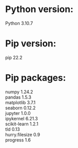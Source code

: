 # Python version:
Python                   3.10.7

# Pip version:
pip                      22.2

# Pip packages:
numpy                    1.24.2  
pandas                   1.5.3  
matplotlib               3.7.1  
seaborn                  0.12.2  
jupyter                  1.0.0  
ipykernel                6.21.3  
scikit-learn             1.2.1  
tld                      0.13  
hurry.filesize           0.9  
progress                 1.6  
